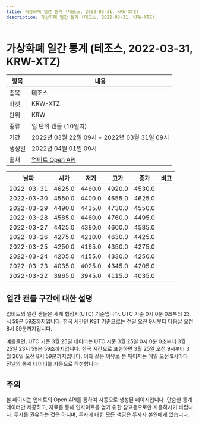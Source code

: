 ```yaml
---
title: 가상화폐 일간 통계 (테조스, 2022-03-31, KRW-XTZ)
description: 가상화폐 일간 통계 (테조스, 2022-03-31, KRW-XTZ)
---
```



가상화폐 일간 통계 (테조스, 2022-03-31, KRW-XTZ)
===

|항목|내용|
|--|--|
|종목|테조스|
|마켓|KRW-XTZ|
|단위|KRW|
|종류|일 단위 캔들 (10일치)|
|기간|2022년 03월 22일 09시 - 2022년 03월 31일 09시|
|생성일|2022년 04월 01일 09시|
|출처|[업비트 Open API](https://docs.upbit.com)|


|날짜|시가|저가|고가|종가|비고|
|--|--|--|--|--|--|
|2022-03-31|4625.0|4460.0|4920.0|4530.0|    |
|2022-03-30|4550.0|4400.0|4655.0|4625.0|    |
|2022-03-29|4490.0|4435.0|4730.0|4550.0|    |
|2022-03-28|4585.0|4460.0|4760.0|4495.0|    |
|2022-03-27|4425.0|4380.0|4600.0|4585.0|    |
|2022-03-26|4275.0|4210.0|4630.0|4425.0|    |
|2022-03-25|4250.0|4165.0|4350.0|4275.0|    |
|2022-03-24|4205.0|4155.0|4330.0|4250.0|    |
|2022-03-23|4035.0|4025.0|4345.0|4205.0|    |
|2022-03-22|3965.0|3945.0|4115.0|4035.0|    |


일간 캔들 구간에 대한 설명
---


업비트의 일간 캔들은 세계 협정시(UTC) 기준입니다. 
UTC 기준 0시 0분 0초부터 23시 59분 59초까지입니다. 
한국 시간인 KST 기준으로는 전일 오전 9시부터 다음날 오전 8시 59분까지입니다. 


예를들면, UTC 기준 3월 25일 데이터는 UTC 시준 3월 25일 0시 0분 0초부터 3월 25일 23시 59분 59초까지입니다. 
한국 시간으로 표현하면 3월 25일 오전 9시부터 3월 26일 오전 8시 59분까지입니다. 
이와 같은 이유로 본 페이지는 매일 오전 9시마다 전날의 통계 데이터를 자동으로 작성합니다. 


주의
---


본 페이지는 업비트의 Open API를 통하여 자동으로 생성된 페이지입니다. 
단순한 통계 데이터만 제공하고, 자료를 통해 인사이트를 얻기 위한 참고용으로만 사용하시기 바랍니다. 
투자를 권유하는 것은 아니며, 투자에 대한 모든 책임은 투자자 본인에게 있습니다. 
